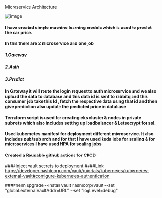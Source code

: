 Microservice Architecture

![image](https://github.com/user-attachments/assets/ca8f0ca8-cac1-466c-a298-7e65ce2a3879)

#### I have created simple machine learning models which is used to predict the car price.
#### In this there are 2 microservice and one job
##### 1.Gateway
##### 2.Auth
##### 3.Predict

#### In Gateway it will route the login request to auth microservice and we also upload the data to database and this data id is sent to rabbitq and this consumer job take this Id , fetch the respective data using that id and then give prediction also update the predicted price in database

#### Terraform script is used for creating eks cluster & nodes in private subnets which also includes setting up loadbalancer & Letsecrypt for ssl.

#### Used kubernetes manifest for deployment different microservice. It also includes pub/sub arch and for that I have used keda jobs for scaling  & for microservices I have used HPA for scaling jobs

#### Created a Reusable github actions for CI/CD 


####Inject vault secrets to deployment
####Link: https://developer.hashicorp.com/vault/tutorials/kubernetes/kubernetes-external-vault#configure-kubernetes-authentication

####helm upgrade --install vault hashicorp/vault --set "global.externalVaultAddr=URL" --set "logLevel=debug"
